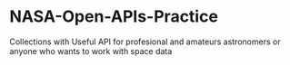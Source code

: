 # NASA-Open-APIs-Practice
Collections with Useful API for profesional and amateurs astronomers or anyone who wants to work with space data
